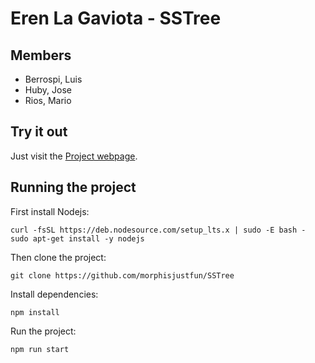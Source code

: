 # Eren La Gaviota - SSTree

## Members

- Berrospi, Luis
- Huby, Jose
- Rios, Mario

## Try it out

Just visit the [Project webpage](https://ss-tree-morphisjustfun.vercel.app).

## Running the project

First install Nodejs:

```shell
curl -fsSL https://deb.nodesource.com/setup_lts.x | sudo -E bash -
sudo apt-get install -y nodejs
```

Then clone the project:

```shell
git clone https://github.com/morphisjustfun/SSTree
```

Install dependencies:

```shell
npm install
```

Run the project:

```shell
npm run start
```
